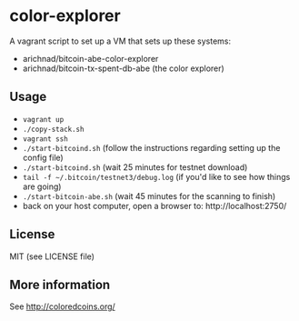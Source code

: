 color-explorer
==============

A vagrant script to set up a VM that sets up these systems:

* arichnad/bitcoin-abe-color-explorer
* arichnad/bitcoin-tx-spent-db-abe (the color explorer)

Usage
-----

* `vagrant up`
* `./copy-stack.sh`
* `vagrant ssh`
* `./start-bitcoind.sh` (follow the instructions regarding setting up the config file)
* `./start-bitcoind.sh` (wait 25 minutes for testnet download)
* `tail -f ~/.bitcoin/testnet3/debug.log` (if you'd like to see how things are going)
* `./start-bitcoin-abe.sh` (wait 45 minutes for the scanning to finish)
* back on your host computer, open a browser to:  http://localhost:2750/

License
-------

MIT (see LICENSE file)

More information
----------------

See http://coloredcoins.org/

